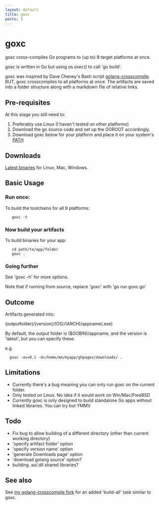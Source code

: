 ```yaml
---
layout: default
title: goxc
posts: 5
---
```


goxc
====

goxc cross-compiles Go programs to (up to) 9 target platforms at once.

goxc is written in Go but using *os.exec()* to call 'go build'.

goxc was inspired by Dave Cheney's Bash script [golang-crosscompile](https://github.com/davecheney/golang-crosscompile).
BUT, goxc crosscompiles to all platforms at once. The artifacts are saved into a folder structure along with a markdown file of relative links.

Pre-requisites
--------------
At this stage you still need to:

 1. Preferably use Linux (I haven't tested on other platforms)
 2. Download the go source code and set up the GOROOT accordingly.
 3. Download goxc below for your platform and place it on your system's [PATH](http://en.wikipedia.org/wiki/PATH_%28variable%29)

Downloads
---------
[Latest binaries](http://laher.github.com/goxc/dl/latest/) for Linux, Mac, Windows.

Basic Usage
-----------

### Run once:

To build the toolchains for all 9 platforms:

       goxc -t

### Now build your artifacts

To build binaries for your app:

       cd path/to/app/folder
       goxc .

### Going further

See 'goxc -h' for more options.

Note that if running from source, replace 'goxc' with 'go run goxc.go'

Outcome
-------

Artifacts generated into:

 (outputfolder)/(version)/(OS)/(ARCH)/appname(.exe)

By default, the output folder is ($GOBIN)/appname, and the version is 'latest', but you can specify these.

e.g.

      goxc -av=0.1 -d=/home/me/myapp/ghpages/downloads/ .

Limitations
-----------

 * Currently there's a bug meaning you can only run goxc on the current folder.
 * Only tested on Linux. No idea if it would work on Win/Mac/FreeBSD
 * Currently goxc is only designed to build standalone Go apps without linked libraries. You can try but YMMV

Todo
----

 * Fix bug to allow building of a different directory (other than current working directory)
 * 'specify artifact folder' option
 * 'specify version name' option
 * 'generate Downloads page' option
 * 'download golang source' option?
 * building .so/.dll shared libraries?

See also
--------

See [my golang-crosscompile fork](https://github.com/laher/golang-crosscompile) for an added 'build-all' task similar to goxc.
